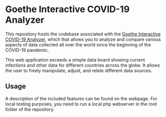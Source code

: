 # Goethe Interactive COVID-19 Analyzer

This repository hosts the codebase associated with the [Goethe Interactive COVID-19 Analyzer](https://itp.uni-frankfurt.de/covid-19/),
which that allows you to analyze and compare various aspects of data collected all over the world since the beginning of the COVID-19 pandemic.

This web application exceeds a simple data board showing current infections and other data for different countries across the globe.
It allows the user to freely manipulate, adjust, and relate different data sources.

## Usage

A description of the included features can be found on the webpage. For local testing purposes,
you need to run a local php webserver in the root folder of the repository.
